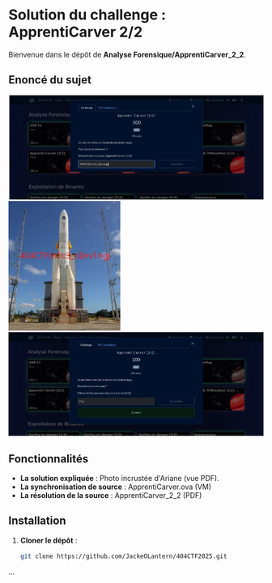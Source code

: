 # Solution du challenge : ApprentiCarver 2/2

Bienvenue dans le dépôt de **Analyse Forensique/ApprentiCarver_2_2**.

## Enoncé du sujet
![image](assets/images/enonce.png)
![image](assets/images/f21496320.png)
![image](assets/images/correction.png)

## Fonctionnalités

- **La solution expliquée** : Photo incrustée d'Ariane (vue PDF).
- **La synchronisation de source** : ApprentiCarver.ova (VM)
- **La résolution de la source** : ApprentiCarver_2_2 (PDF)


## Installation

1. **Cloner le dépôt** :
   ```bash
   git clone https://github.com/JackeOLantern/404CTF2025.git

...
